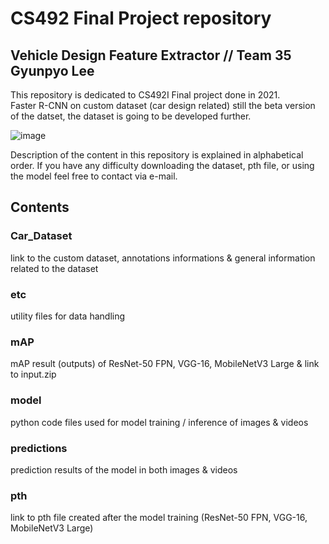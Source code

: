# CS492 Final Project repository
## Vehicle Design Feature Extractor // Team 35 Gyunpyo Lee
This repository is dedicated to CS492I Final project done in 2021. \
Faster R-CNN on custom dataset (car design related) 
still the beta version of the datset, the dataset is going to be developed further. 

![image](https://github.com/glee2dev/cardataset-v1/blob/main/predictions/result_videos/video4_inference_2.gif?raw=true)

Description of the content in this repository is explained in alphabetical order.
If you have any difficulty downloading the dataset, pth file, or using the model feel free to contact via e-mail. 



## Contents
### Car_Dataset
link to the custom dataset, annotations informations & general information related to the dataset


### etc
utility files for data handling


### mAP
mAP result (outputs) of ResNet-50 FPN, VGG-16, MobileNetV3 Large & link to input.zip


### model
python code files used for model training / inference of images & videos


### predictions
prediction results of the model in both images & videos 


### pth
link to pth file created after the model training (ResNet-50 FPN, VGG-16, MobileNetV3 Large)

